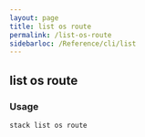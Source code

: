 ```yaml
---
layout: page
title: list os route
permalink: /list-os-route
sidebarloc: /Reference/cli/list
---
```


## list os route

### Usage

`stack list os route`


